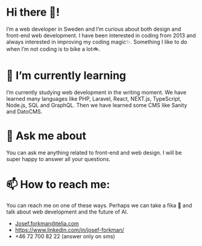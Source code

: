 # Hi there 👋!
I’m a web developer in Sweden and I’m curious about both design and front-end web development. I have been interested in coding from 2013 and always interested in improving my coding magic✨. Something I like to do when I’m not coding is to bike a lot🚲. 

# 🌱 I’m currently learning
I’m currently studying web development in the writing moment. We have learned many languages like PHP, Laravel, React, NEXT.js, TypeScript, Node.js, SQL and GraphQL. Then we have learned some CMS like Sanity and DatoCMS.

# 💬 Ask me about
You can ask me anything related to front-end and web design. I will be super happy to answer all your questions.

# 📫 How to reach me:
You can reach me on one of these ways. Perhaps we can take a fika 🥨 and talk about web development and the future of AI.  
-	Josef.forkman@telia.com
-	https://www.linkedin.com/in/josef-forkman/
-	+46 72 700 82 22 (answer only on sms) 


<!--
**JosefForkman/JosefForkman** is a ✨ _special_ ✨ repository because its `README.md` (this file) appears on your GitHub profile.

Here are some ideas to get you started:

- 🔭 I’m currently working on ...
- 🌱 I’m currently learning ...
- 👯 I’m looking to collaborate on ...
- 🤔 I’m looking for help with ...
- 💬 Ask me about ...
- 📫 How to reach me: ...
- 😄 Pronouns: ...
- ⚡ Fun fact: ...
-->
